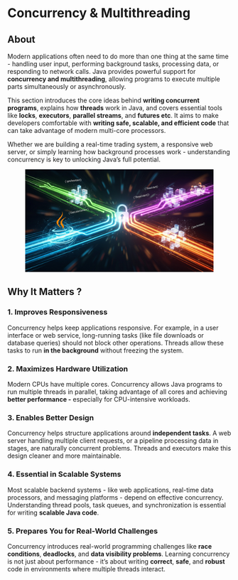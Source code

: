 # Concurrency & Multithreading

## About

Modern applications often need to do more than one thing at the same time - handling user input, performing background tasks, processing data, or responding to network calls. Java provides powerful support for **concurrency and multithreading**, allowing programs to execute multiple parts simultaneously or asynchronously.

This section introduces the core ideas behind **writing concurrent programs**, explains how **threads** work in Java, and covers essential tools like **locks**, **executors**, **parallel streams**, and **futures etc**. It aims to make developers comfortable with **writing safe, scalable, and efficient code** that can take advantage of modern multi-core processors.

Whether we are building a real-time trading system, a responsive web server, or simply learning how background processes work - understanding concurrency is key to unlocking Java’s full potential.

<figure><img src="../../../.gitbook/assets/concurrency-and-multithreading-1.jpeg" alt=""><figcaption></figcaption></figure>

## **Why It Matters ?**

### 1. **Improves Responsiveness**

Concurrency helps keep applications responsive. For example, in a user interface or web service, long-running tasks (like file downloads or database queries) should not block other operations. Threads allow these tasks to run **in the background** without freezing the system.

### 2. **Maximizes Hardware Utilization**

Modern CPUs have multiple cores. Concurrency allows Java programs to run multiple threads in parallel, taking advantage of all cores and achieving **better performance -** especially for CPU-intensive workloads.

### 3. **Enables Better Design**

Concurrency helps structure applications around **independent tasks**. A web server handling multiple client requests, or a pipeline processing data in stages, are naturally concurrent problems. Threads and executors make this design cleaner and more maintainable.

### 4. **Essential in Scalable Systems**

Most scalable backend systems - like web applications, real-time data processors, and messaging platforms - depend on effective concurrency. Understanding thread pools, task queues, and synchronization is essential for writing **scalable Java code**.

### 5. **Prepares You for Real-World Challenges**

Concurrency introduces real-world programming challenges like **race conditions**, **deadlocks**, and **data visibility problems**. Learning concurrency is not just about performance - it’s about writing **correct**, **safe**, and **robust** code in environments where multiple threads interact.
